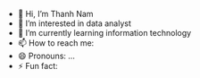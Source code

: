 - 👋 Hi, I’m Thanh Nam
- 👀 I’m interested in data analyst
- 🌱 I’m currently learning information technology
- 📫 How to reach me: 
- 😄 Pronouns: ...
- ⚡ Fun fact:
